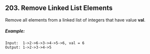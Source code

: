 ## 203. Remove Linked List Elements
Remove all elements from a linked list of integers that have value **val**.

##### Example:
```
Input:  1->2->6->3->4->5->6, val = 6
Output: 1->2->3->4->5
```
